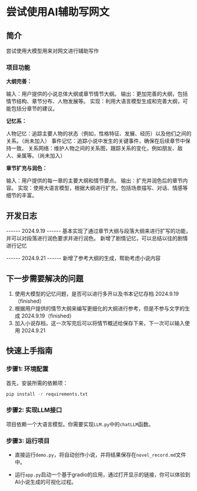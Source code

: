 # 尝试使用AI辅助写网文

## 简介

尝试使用大模型用来对网文进行辅助写作

### 项目功能

**大纲完善：**

输入：用户提供的小说总体大纲或章节情节大纲。
输出：更加完善的大纲，包括情节结构、章节分布、人物发展等。
实现：利用大语言模型生成和完善大纲，可能包括分章节的建议。

**记忆系：**

人物记忆：追踪主要人物的状态（例如，性格特征、发展、经历）以及他们之间的关系。（尚未加入）
事件记忆：追踪小说中发生的关键事件，确保在后续章节中保持一致。
关系网络：维护人物之间的关系图，跟踪关系的变化，例如朋友、敌人、亲属等。（尚未加入）

**章节扩充与润色：**

输入：用户提供的每一章的主要大纲和情节要点。
输出：扩充并润色后的章节内容。
实现：使用大语言模型，根据大纲进行扩充，包括场景描写、对话、情感等细节的丰富。

## 开发日志

------ 2024.9.19 ------
基本实现了通过章节大纲与段落大纲来进行扩写的功能，并可以对段落进行润色要求并进行润色。
新增了剧情记忆，可以总结以往的剧情进行记忆

------ 2024.9.21 ------
新增了参考大纲的生成，帮助考虑小说内容

## 下一步需要解决的问题

1. 使用大模型的记忆问题，是否可以进行多开以及书本记忆存档 2024.9.19（finished）
2. 根据用户提供的情节大纲来编写更细化的大纲进行参考，但是不参与文字的生成 2024.9.19（finished）
3. 加入小说存档，这一次写完后可以将情节概述给保存下来，下一次可以输入使用 2024.9.21

## 快速上手指南

### 步骤1: 环境配置

首先，安装所需的依赖项：

```bash
pip install -r requirements.txt
```

### 步骤2: 实现LLM接口

项目依赖一个大语言模型。你需要实现`LLM.py`中的`chatLLM`函数。

### 步骤3: 运行项目

- 直接运行`demo.py`，将自动创作小说，并将结果保存在`novel_record.md`文件中。

- 运行`app.py`启动一个基于gradio的应用，通过打开显示的链接，你可以体验到AI小说生成的可视化过程。

